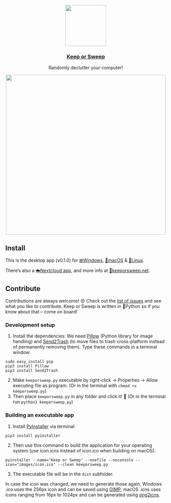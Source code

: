 <p align="center">
    <img src="https://raw.githubusercontent.com/keeporsweep/keeporsweep-desktop/master/images/icon-256.png" height="128">
</p>
<h3 align="center"><a href="http://keeporsweep.net">Keep or Sweep</a></h3>
<p align="center">Randomly declutter your computer!<p>
<p align="center">
    <img src="https://raw.githubusercontent.com/keeporsweep/keeporsweep-desktop/master/images/screenshot.png" height="500">
</p>



## Install

This is the desktop app (v0.1.0) for [⊞Windows](https://github.com/keeporsweep/keeporsweep-desktop/releases/download/v0.1.0/Keep-or-Sweep.exe), [🍏macOS](https://github.com/keeporsweep/keeporsweep-desktop/releases/download/v0.1.0/Keep-or-Sweep.app.zip) & [🐧Linux](https://github.com/keeporsweep/keeporsweep-desktop/releases/download/v0.1.0/Keep-or-Sweep-Linux.Sweep).

There’s also a [☁️Nextcloud app](https://github.com/keeporsweep/keeporsweep), and more info at [🔀keeporsweep.net](http://keeporsweep.net).



## Contribute

Contributions are always welcome! 😍 Check out the [list of issues](https://github.com/keeporsweep/keeporsweep-desktop/issues) and see what you like to contribute. Keep or Sweep is written in 🐍Python so if you know about that – come on board!


### Development setup

1. Install the dependencies: We need [Pillow](https://pillow.readthedocs.io/en/latest/installation.html) (Python library for image handling) and [Send2Trash](https://github.com/hsoft/send2trash) (to move files to trash cross-platform instead of permanently removing them). Type these commands in a terminal window:
```
sudo easy_install pip
pip3 install Pillow
pip3 install Send2Trash
```
2. Make `keeporsweep.py` executable by right-click → Properties → Allow executing file as program. (Or in the terminal with `chmod +x keeporsweep.py`)
3. Then place `keeporsweep.py` in any folder and click it! 🎉 (Or in the terminal run `python3 keeporsweep.py`)


### Building an executable app

1. Install [PyInstaller](https://www.pyinstaller.org/) via terminal:
```
pip3 install pyinstaller
```
2. Then use this command to build the application for your operating system (use icon.icns instead of icon.ico when building on macOS):
```
pyinstaller --name="Keep or Sweep" --onefile --noconsole --icon="images/icon.ico" --clean keeporsweep.py
```
3. The executable file will be in the `dist` subfolder.

In case the icon was changed, we need to generate those again. Windows .ico uses the 256px icon and can be saved using [GIMP](https://www.gimp.org/), macOS .icns uses icons ranging from 16px to 1024px and can be generated using [png2icns](https://dentrassi.de/2014/02/25/creating-mac-os-x-icons-icns-on-linux/).
